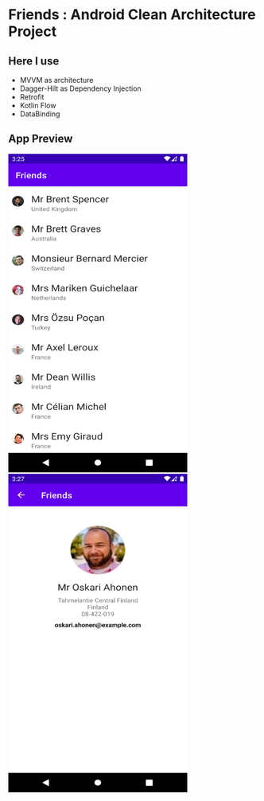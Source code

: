 # Friends : Android Clean Architecture Project

## Here I use 
- MVVM as architecture
- Dagger-Hilt as Dependency Injection 
- Retrofit
- Kotlin Flow
- DataBinding

## App Preview

<img src="Screenshot_20220305_152537.png" width="360" height="640"> <img src="Screenshot_20220305_152724.png" width="360" height="640">

